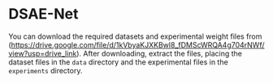 # DSAE-Net
You can download the required datasets and experimental weight files from (https://drive.google.com/file/d/1kVbyaKJXKBwl8_fDMScWRQA4g704rNWf/view?usp=drive_link). After downloading, extract the files, placing the dataset files in the `data` directory and the experimental files in the `experiments` directory.
